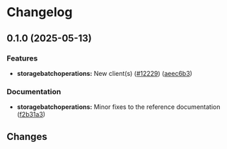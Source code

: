 # Changelog

## 0.1.0 (2025-05-13)


### Features

* **storagebatchoperations:** New client(s) ([#12229](https://github.com/googleapis/google-cloud-go/issues/12229)) ([aeec6b3](https://github.com/googleapis/google-cloud-go/commit/aeec6b3a3b56939deafd07222fbf976e50bac8de))


### Documentation

* **storagebatchoperations:** Minor fixes to the reference documentation ([f2b31a3](https://github.com/googleapis/google-cloud-go/commit/f2b31a31eb97db32ca7f19d5bb4f4c9cba73a806))

## Changes

